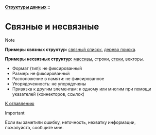 **[Структуры данных](../README.md#data-structures) ::**
# Связные и несвязные

> [!NOTE]
> **Примеры связных структур:** [связный список](descriptions/lists.single-linked.md), [дерево поиска](descriptions/trees.binary-search.md).
>
> **Примеры несвязных структур:** [массивы](descriptions/arrays.md), строки, [стеки](descriptions/stacks.md), векторы.

- Формат (тип): не фиксированный
- Размер: не фиксированный
- Расположение в памяти: не фиксированное
- Упорядоченность: не упорядочены
- Привязка к другим элементам: к одному или многим при помощи указателей (коннекторов, ссылок)

[К оглавлению](../README.md#data-structures)

> [!IMPORTANT]
> Если вы заметили ошибку, неточность, нехватку информации, пожалуйста, сообщите мне.
